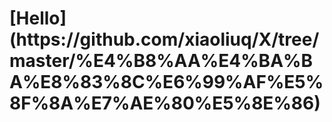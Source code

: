 <html>
  <body>
    <h1>[Hello](https://github.com/xiaoliuq/X/tree/master/%E4%B8%AA%E4%BA%BA%E8%83%8C%E6%99%AF%E5%8F%8A%E7%AE%80%E5%8E%86)
  </body>
</html>
